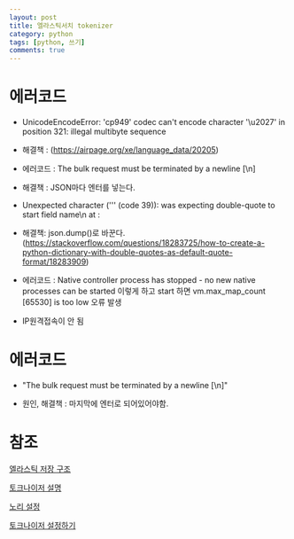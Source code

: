 ```yaml
---
layout: post
title: 엘라스틱서치 tokenizer
category: python
tags: [python, 쓰기]
comments: true
---
```



# 에러코드

- UnicodeEncodeError: 'cp949' codec can't encode character '\u2027' in position 321: illegal multibyte sequence

- 해결책 : (https://airpage.org/xe/language_data/20205)

- 에러코드 : The bulk request must be terminated by a newline [\\n]

- 해결책 : JSON마다 엔터를 넣는다.

- Unexpected character (''' (code 39)): was expecting double-quote to start field name\n at : 

- 해결책: json.dump()로 바꾼다. (https://stackoverflow.com/questions/18283725/how-to-create-a-python-dictionary-with-double-quotes-as-default-quote-format/18283909)

- 에러코드 : Native controller process has stopped - no new native processes can be started
이렇게 하고 start 하면 vm.max_map_count [65530] is too low 오류 발생

- IP원격접속이 안 됨


# 에러코드

- "The bulk request must be terminated by a newline [\\n]"

- 원인, 해결책 : 마지막에 엔터로 되어있어야함.

# 참조

[엘라스틱 저장 구조](https://www.slideshare.net/kjmorc/ss-80803233)

[토크나이저 설명](https://esbook.kimjmin.net/06-text-analysis/6.3-analyzer-1/6.4.1-_termvectors-api)

[노리 설정](https://www.lesstif.com/dbms/elastic-search-nori-80248960.html)

[토크나이저 설정하기](https://www.lesstif.com/dbms/elastic-search-nori-80248960.html)
